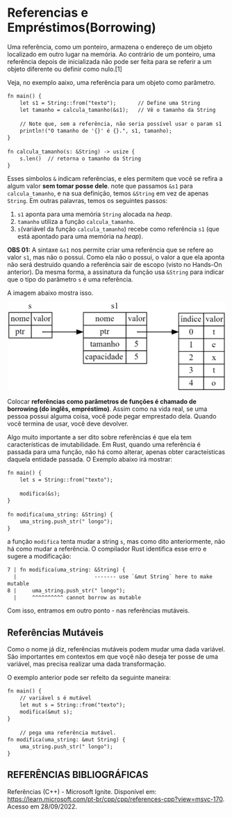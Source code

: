 # **Referencias e Empréstimos(Borrowing)**

Uma referência, como um ponteiro, armazena o endereço de um objeto localizado em outro lugar na memória. Ao contrário de um ponteiro, uma referência depois de inicializada não pode ser feita para se referir a um objeto diferente ou definir como nulo.[1]

Veja, no exemplo aaixo, uma referência para um objeto como parâmetro.

```
fn main() {
    let s1 = String::from("texto");       // Define uma String
    let tamanho = calcula_tamanho(&s1);   // Vê o tamanho da String
    
    // Note que, sem a referência, não seria possível usar o param s1
    println!("O tamanho de '{}' é {}.", s1, tamanho);
}

fn calcula_tamanho(s: &String) -> usize {
    s.len()  // retorna o tamanho da String
}
```

Esses símbolos ``&`` indicam referências, e eles permitem que você se refira a algum valor **sem tomar posse dele**. note que passamos ``&s1`` para ``calcula_tamanho``, e na sua definição, temos ``&String`` em vez de apenas ``String``. Em outras palavras, temos os seguintes passos:

1) ``s1`` aponta para uma memória ``String`` alocada na *heap*.
2) ``tamanho`` utiliza a função ``calcula_tamanho``.
3) ``s``(variável da função ``calcula_tamanho``) recebe como referência ``s1`` (que está apontado para uma memória na *heap*).

**OBS 01:** A sintaxe ``&s1`` nos permite criar uma referência que se refere ao valor ``s1``, mas não o possui. Como ela não o possui, o valor a que ela aponta não será destruído quando a referência sair de escopo (visto no Hands-On anterior). Da mesma forma, a assinatura da função usa ``&String`` para indicar que o tipo do parâmetro ``s`` é uma referência. 

A imagem abaixo mostra isso.

![](/Imagens/HD08/Referencia.png)

Colocar **referências como parâmetros de funções é chamado de borrowing (do inglês, empréstimo)**. Assim como na vida real, se uma pessoa possui alguma coisa, você pode pegar emprestado dela. Quando você termina de usar, você deve devolver.

Algo muito importante a ser dito sobre referências é que ela tem características de imutabilidade. Em Rust, quando uma referência é passada para uma função, não há como alterar, apenas obter caracteísticas daquela entidade passada. O Exemplo abaixo irá mostrar:

```
fn main() {
    let s = String::from("texto");

    modifica(&s);
}

fn modifica(uma_string: &String) {
    uma_string.push_str(" longo");
}
```

a função ``modifica`` tenta mudar a string ``s``, mas como dito anteriormente, não há como mudar a referência. O compilador Rust identifica esse erro e sugere a modificação:

```
7 | fn modifica(uma_string: &String) {
  |                         ------- use `&mut String` here to make mutable
8 |     uma_string.push_str(" longo");
  |     ^^^^^^^^^^ cannot borrow as mutable
```

Com isso, entramos em outro ponto - nas referências mutáveis.

## Referências Mutáveis

Como o nome já diz, referências mutáveis podem mudar uma dada variável. São importantes em contextos em que voçê não deseja ter posse de uma variável, mas precisa realizar uma dada transformação.

O exemplo anterior pode ser refeito da seguinte maneira:

```
fn main() {
    // variável s é mutável
    let mut s = String::from("texto");
    modifica(&mut s);
}

    // pega uma referência mutável.
fn modifica(uma_string: &mut String) {
    uma_string.push_str(" longo");
}
```




## REFERÊNCIAS BIBLIOGRÁFICAS

Referências (C++) - Microsoft Ignite. Disponível em: <https://learn.microsoft.com/pt-br/cpp/cpp/references-cpp?view=msvc-170>. Acesso em 28/09/2022.